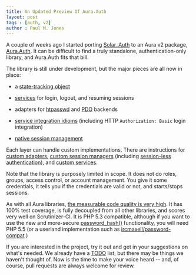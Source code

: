 ```yaml
---
title: An Updated Preview Of Aura.Auth
layout: post
tags : [auth, v2]
author : Paul M. Jones
---
```


A couple of weeks ago I started porting [Solar_Auth](https://github.com/solarphp/core/tree/master/Solar/Auth) to an Aura v2 package, [Aura.Auth](https://github.com/auraphp/Aura.Auth). It can be difficult to find a truly standalone, authentication-only library, and Aura.Auth fits that bill.

The library is still under development, but the major pieces are all now in place:

- a [state-tracking object](https://github.com/auraphp/Aura.Auth#instantiation)

- [services](https://github.com/auraphp/Aura.Auth#services) for login, logout, and resuming sessions

- adapters for [htpasswd](https://github.com/auraphp/Aura.Auth#htpasswd-adapter) and [PDO](https://github.com/auraphp/Aura.Auth#pdo-adapter) backends

- [service integration idioms](https://github.com/auraphp/Aura.Auth#service-idioms) (including HTTP `Authorization: Basic` login integration)

- [native session management](https://github.com/auraphp/Aura.Auth#session-management)

Each layer can handle custom implementations. There are instructions for [custom adapters](https://github.com/auraphp/Aura.Auth#custom-adapters), [custom session managers](https://github.com/auraphp/Aura.Auth#custom-sessions) (including [session-less authentication](https://github.com/auraphp/Aura.Auth#working-without-sessions)), and [custom services](https://github.com/auraphp/Aura.Auth#custom-services).

Note that the library is purposely limited in scope. It does not do roles, groups, access control, or account management. You give it some credentials, it tells you if the credentials are valid or not, and starts/stops sessions.

As with all Aura libraries, [the measurable code quality is very high](https://github.com/auraphp/Aura.Auth#quality). It has 100% test coverage, is fully decoupled from all other libraries, and scores very well on Scrutinizer-CI. It is PHP 5.3 compatible, although if you want to use the new and more-secure [password_hash()](http://php.net/password_hash) functionality, you will need PHP 5.5 (or a userland implementation such as [ircmaxell/password-compat](https://github.com/ircmaxell/password_compat).)

If you are interested in the project, try it out and get in your suggestions on what's needed.  We already have a [TODO](https://github.com/auraphp/Aura.Auth/blob/2.x/TODO.md) list, but there may be things we haven't thought of. Now is the time to make your voice heard -- and, of course, pull requests are always welcome for review.
